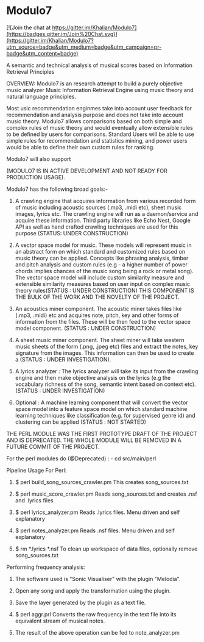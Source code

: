 # Modulo7

[![Join the chat at https://gitter.im/Khalian/Modulo7](https://badges.gitter.im/Join%20Chat.svg)](https://gitter.im/Khalian/Modulo7?utm_source=badge&utm_medium=badge&utm_campaign=pr-badge&utm_content=badge)

A semantic and technical analysis of musical scores based on Information Retrieval Principles

OVERVIEW: Modulo7 is an research attempt to build a purely objective music analyzer Music Information Retrieval Engine
using music theory and natural language principles.

Most usic recommendation enginmes take into account user feedback for recommendation and analysis
purpose and does not take into account music theory. Modulo7 allows comparisons based on both 
simple and complex rules of music theory and would eventually allow extensible rules to be defined 
by users for comparisons. Standard Users will be able to use simple rules for recommendation and statistics
mining, and power users would be able to define their own custom rules for ranking.

Modulo7 will also support

(MODULO7 IS IN ACTIVE DEVELOPMENT AND NOT READY FOR PRODUCTION USAGE).

Modulo7 has the following broad goals:-

1. A crawling engine that acquires information from various recorded form of music
including acoustic sources (.mp3, .midi etc), sheet music images, lyrics etc. The crawling engine will
run as a daemon/service and acquire these information. Third party libraries like Echo Nest, Google API
as well as hand crafted crawling techniques are used for this purpose (STATUS: UNDER CONSTRUCTION)

2. A vector space model for music. These models will represent music in an abstract form
on which standard and customized rules based on music theory can be applied. Concepts like phrasing analysis,
timber and pitch analysis and custom rules (e.g - a higher number of power chords implies chances of the music 
song being a rock or metal song). The vector space model will include custom similarity measure
and extensible similarity measures based on user input on complex music theory rules(STATUS : UNDER CONSTRUCTION)
THIS COMPONENT IS THE BULK OF THE WORK AND THE NOVELTY OF THE PROJECT.

3. An acoustics miner component. The acoustic miner takes files like (.mp3, .midi) etc
and acquires note, pitch, key and other forms of information from the files. These will be then feed 
to the vector space model component. (STATUS : UNDER CONSTRUCTION)

4. A sheet music miner component. The sheet miner will take western music sheets of the 
form (.png, .jpeg etc) files and extract the notes, key signature from the images. This information
can then be used to create a (STATUS : UNDER INVESTIGATION). 

5. A lyrics analyzer : The lyrics analyzer will take its input from the crawling engine and then make objective
analysis on the lyrics (e.g the vocabulary richness of the song, semantic intent based on context etc).
(STATUS : UNDER INVESTIGATION)

6. Optional : A machine learning component that will convert the vector space model into a feature space model
on which standard machine learning techniques like classification (e.g. for supervised genre id) and clustering
can be applied (STATUS : NOT STARTED)

THE PERL MODULE WAS THE FIRST PROTOTYPE DRAFT OF THE PROJECT AND IS DEPRECATED. THE WHOLE MODULE WILL BE 
REMOVED IN A FUTURE COMMIT OF THE PROJECT.

For the perl modules do (@Deprecated) : -
cd src/main/perl

Pipeline Usage For Perl:

1. $ perl build_song_sources_crawler.pm
This creates song_sources.txt

2. $ perl music_score_crawler.pm
Reads song_sources.txt and creates .nsf and .lyrics files

3. $ perl lyrics_analyzer.pm
Reads .lyrics files. Menu driven and self explanatory

4. $ perl notes_analyzer.pm
Reads .nsf files. Menu driven and self explanatory

5. $ rm *.lyrics *.nsf
To clean up workspace of data files, optionally remove song_sources.txt

Performing frequency analysis:

1. The software used is "Sonic Visualiser" with the plugin "Melodia".

2. Open any song and apply the transformation using the plugin.

3. Save the layer generated by the plugin as a text file.

4. $ perl aggr.prl
Converts the raw frequency in the text file into its equivalent stream of musical notes.

5. The result of the above operation can be fed to note_analyzer.pm
